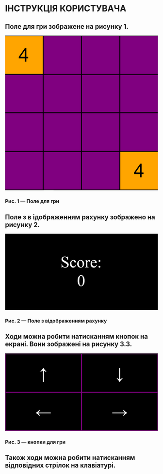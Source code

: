 # ІНСТРУКЦІЯ КОРИСТУВАЧА

## Поле для гри зображене на рисунку 1.
 ![field](https://github.com/ArtiomTkachuk1/Practice/blob/master/img/field.png)
### Рис. 1 — Поле для гри
  
## Поле з в ідображенням рахунку зображено на рисунку 2.
 ![score](https://github.com/ArtiomTkachuk1/Practice/blob/master/img/score.png)
### Рис. 2 — Поле з відображенням рахунку
  
## Ходи можна робити натисканням кнопок на екрані. Вони зображені на рисунку 3.3.
 ![arrows](https://github.com/ArtiomTkachuk1/Practice/blob/master/img/arrows.png)
### Рис. 3 — кнопки для гри
  
## Також ходи можна робити натисканням відповідних стрілок на клавіатурі.

